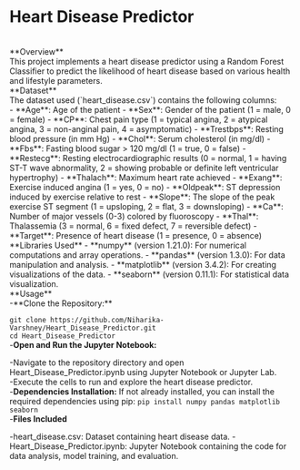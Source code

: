 # Heart Disease Predictor
<br>
**Overview**<br>
This project implements a heart disease predictor using a Random Forest Classifier to predict the likelihood of heart disease based on various health and lifestyle parameters.
<br>
**Dataset**<br>
The dataset used (`heart_disease.csv`) contains the following columns:
<br>
- **Age**: Age of the patient
- **Sex**: Gender of the patient (1 = male, 0 = female)
- **CP**: Chest pain type (1 = typical angina, 2 = atypical angina, 3 = non-anginal pain, 4 = asymptomatic)
- **Trestbps**: Resting blood pressure (in mm Hg)
- **Chol**: Serum cholesterol (in mg/dl)
- **Fbs**: Fasting blood sugar > 120 mg/dl (1 = true, 0 = false)
- **Restecg**: Resting electrocardiographic results (0 = normal, 1 = having ST-T wave abnormality, 2 = showing probable or definite left ventricular hypertrophy)
- **Thalach**: Maximum heart rate achieved
- **Exang**: Exercise induced angina (1 = yes, 0 = no)
- **Oldpeak**: ST depression induced by exercise relative to rest
- **Slope**: The slope of the peak exercise ST segment (1 = upsloping, 2 = flat, 3 = downsloping)
- **Ca**: Number of major vessels (0-3) colored by fluoroscopy
- **Thal**: Thalassemia (3 = normal, 6 = fixed defect, 7 = reversible defect)
- **Target**: Presence of heart disease (1 = presence, 0 = absence)
<br>
**Libraries Used**
- **numpy** (version 1.21.0): For numerical computations and array operations.
- **pandas** (version 1.3.0): For data manipulation and analysis.
- **matplotlib** (version 3.4.2): For creating visualizations of the data.
- **seaborn** (version 0.11.1): For statistical data visualization.
<br>
**Usage**
<br>
-**Clone the Repository:**

```git clone https://github.com/Niharika-Varshney/Heart_Disease_Predictor.git``` <br>
```cd Heart_Disease_Predictor```
<br>
-**Open and Run the Jupyter Notebook:**
<br>

-Navigate to the repository directory and open Heart_Disease_Predictor.ipynb using Jupyter Notebook or Jupyter Lab.<br>
-Execute the cells to run and explore the heart disease predictor.
<br>
-**Dependencies Installation:**
If not already installed, you can install the required dependencies using pip:
```pip install numpy pandas matplotlib seaborn```
<br>
-**Files Included**

-heart_disease.csv: Dataset containing heart disease data.
-Heart_Disease_Predictor.ipynb: Jupyter Notebook containing the code for data analysis, model training, and evaluation.
